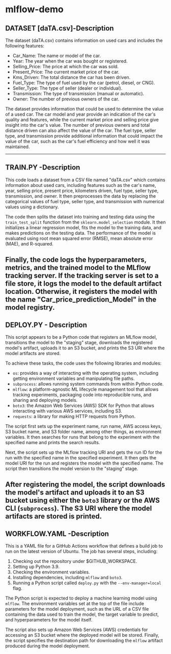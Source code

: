 # mlflow-demo
DATASET [daTA.csv]-Description 
----------------------------------------------------------------------------------------------
The dataset (daTA.csv) contains information on used cars and includes the following features:

- Car_Name: The name or model of the car.
- Year: The year when the car was bought or registered.
- Selling_Price: The price at which the car was sold.
- Present_Price: The current market price of the car.
- Kms_Driven: The total distance the car has been driven.
- Fuel_Type: The type of fuel used by the car (petrol, diesel, or CNG).
- Seller_Type: The type of seller (dealer or individual).
- Transmission: The type of transmission (manual or automatic).
- Owner: The number of previous owners of the car.

The dataset provides information that could be used to determine the value of a used car. The car model and year provide an indication of the car's quality and features, while the current market price and selling price give insight into the car's value. The number of previous owners and total distance driven can also affect the value of the car. The fuel type, seller type, and transmission provide additional information that could impact the value of the car, such as the car's fuel efficiency and how well it was maintained.

-----------------------------------------------------------------------------------------------------
TRAIN.PY -Description
-----------------------------------------------------------------------------------------------------
This code loads a dataset from a CSV file named "daTA.csv" which contains information about used cars, including features such as the car's name, year, selling price, present price, kilometers driven, fuel type, seller type, transmission, and owner. It then preprocesses the data by replacing the categorical values of fuel type, seller type, and transmission with numerical values using a dictionary.

The code then splits the dataset into training and testing data using the `train_test_split` function from the `sklearn.model_selection` module. It then initializes a linear regression model, fits the model to the training data, and makes predictions on the testing data. The performance of the model is evaluated using root mean squared error (RMSE), mean absolute error (MAE), and R-squared.

Finally, the code logs the hyperparameters, metrics, and the trained model to the MLflow tracking server. If the tracking server is set to a file store, it logs the model to the default artifact location. Otherwise, it registers the model with the name "Car_price_prediction_Model" in the model registry.
---------------------------------------------------------------------------------------------------------
DEPLOY.PY - Description
---------------------------------------------------------------------------------------------------------
This script appears to be a Python code that registers an MLflow model, transitions the model to the "staging" stage, downloads the registered model's artifact, uploads it to an S3 bucket, and prints the S3 URI where the model artifacts are stored. 

To achieve these tasks, the code uses the following libraries and modules:

- `os`: provides a way of interacting with the operating system, including getting environment variables and manipulating file paths.
- `subprocess`: allows running system commands from within Python code.
- `mlflow`: a platform-agnostic ML lifecycle management tool that allows tracking experiments, packaging code into reproducible runs, and sharing and deploying models.
- `boto3`: the Amazon Web Services (AWS) SDK for Python that allows interacting with various AWS services, including S3.
- `requests`: a library for making HTTP requests from Python.

The script first sets up the experiment name, run name, AWS access keys, S3 bucket name, and S3 folder name, among other things, as environment variables. It then searches for runs that belong to the experiment with the specified name and prints the search results.

Next, the script sets up the MLflow tracking URI and gets the run ID for the run with the specified name in the specified experiment. It then gets the model URI for the run and registers the model with the specified name. The script then transitions the model version to the "staging" stage.

After registering the model, the script downloads the model's artifact and uploads it to an S3 bucket using either the `boto3` library or the AWS CLI (`subprocess`). The S3 URI where the model artifacts are stored is printed.
---------------------------------------------------------------------------------------------------------
WORKFLOW.YAML -Description
---------------------------------------------------------------------------------------------------------
This is a YAML file for a GitHub Actions workflow that defines a build job to run on the latest version of Ubuntu. The job has several steps, including:

1. Checking out the repository under $GITHUB_WORKSPACE.
2. Setting up Python 3.9.
3. Checking the environment variables.
4. Installing dependencies, including `mlflow` and `boto3`.
5. Running a Python script called `deploy.py` with the `--env-manager=local` flag.

The Python script is expected to deploy a machine learning model using `mlflow`. The environment variables set at the top of the file include parameters for the model deployment, such as the URL of a CSV file containing the data used to train the model, the target variable to predict, and hyperparameters for the model itself. 

The script also sets up Amazon Web Services (AWS) credentials for accessing an S3 bucket where the deployed model will be stored. Finally, the script specifies the destination path for downloading the `mlflow` artifact produced during the model deployment.